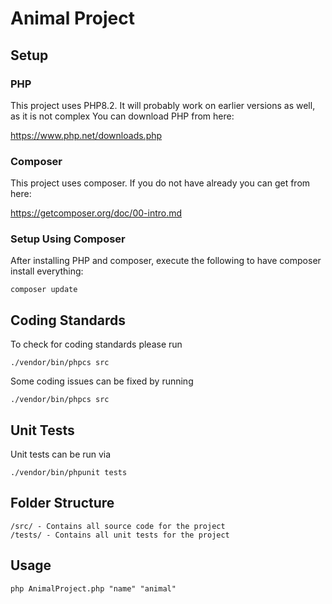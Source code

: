 # Animal Project

## Setup
### PHP
This project uses PHP8.2. It will probably work on earlier versions as well, as it is not complex
You can download PHP from here:

https://www.php.net/downloads.php

### Composer
This project uses composer. If you do not have already you can get from here:

https://getcomposer.org/doc/00-intro.md

### Setup Using Composer
After installing PHP and composer, execute the following to have composer install everything:
```
composer update
```

## Coding Standards
To check for coding standards please run
```
./vendor/bin/phpcs src
```
Some coding issues can be fixed by running
```
./vendor/bin/phpcs src
```
## Unit Tests
Unit tests can be run via
```
./vendor/bin/phpunit tests
```
## Folder Structure
```
/src/ - Contains all source code for the project
/tests/ - Contains all unit tests for the project
```
## Usage
    php AnimalProject.php "name" "animal"
